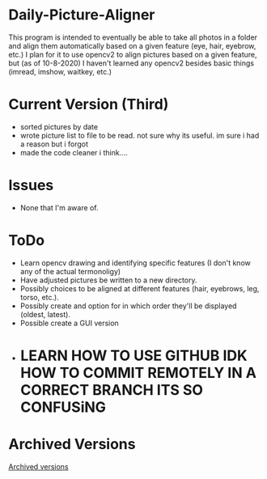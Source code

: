 # Daily-Picture-Aligner
This program is intended to eventually be able to take all photos in a folder and align them automatically based on a given feature (eye, hair, eyebrow, etc.)
I plan for it to use opencv2 to align pictures based on a given feature, but (as of 10-8-2020) I haven't learned any opencv2 besides basic things (imread, imshow, waitkey, etc.)

# Current Version (Third)
- sorted pictures by date
- wrote picture list to file to be read. not sure why its useful. im sure i had a reason but i forgot
- made the code cleaner i think....

# Issues
- None that I'm aware of.

# ToDo
- Learn opencv drawing and identifying specific features (I don't know any of the actual termonoligy)
- Have adjusted pictures be written to a new directory.
- Possibly choices to be aligned at different features (hair, eyebrows, leg, torso, etc.).
- Possibly create and option for in which order they'll be displayed (oldest, latest).
- Possible create a GUI version
- # LEARN HOW TO USE GITHUB IDK HOW TO COMMIT REMOTELY IN A CORRECT BRANCH ITS SO CONFUSiNG

# Archived Versions
[Archived versions](https://github.com/Noah6544/Daily-Picture-Aligner/tree/archived_commits#archived-versions)

